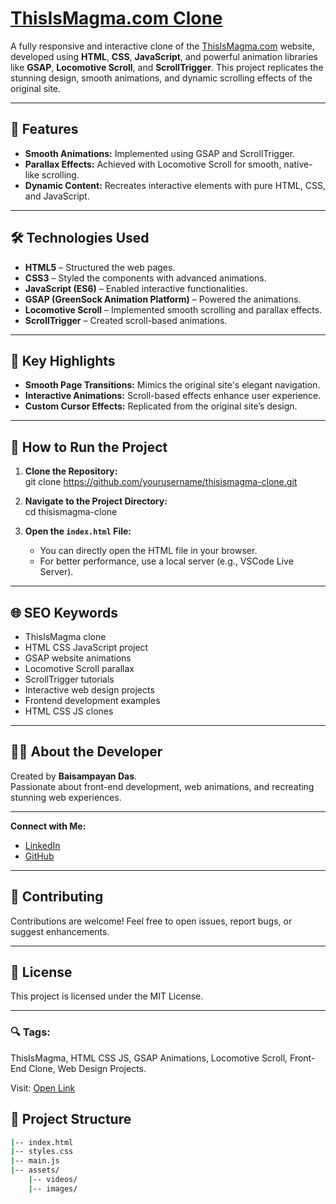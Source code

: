 # [ThisIsMagma.com Clone](#thisismagma-com-clone)  

A fully responsive and interactive clone of the [ThisIsMagma.com](https://thisismagma.com/) website, developed using **HTML**, **CSS**, **JavaScript**, and powerful animation libraries like **GSAP**, **Locomotive Scroll**, and **ScrollTrigger**. This project replicates the stunning design, smooth animations, and dynamic scrolling effects of the original site.

---

## 🚀 **Features**  

- **Smooth Animations:** Implemented using GSAP and ScrollTrigger.  
- **Parallax Effects:** Achieved with Locomotive Scroll for smooth, native-like scrolling.  
- **Dynamic Content:** Recreates interactive elements with pure HTML, CSS, and JavaScript.  

---

## 🛠️ **Technologies Used**  

- **HTML5** – Structured the web pages.  
- **CSS3** – Styled the components with advanced animations.  
- **JavaScript (ES6)** – Enabled interactive functionalities.  
- **GSAP (GreenSock Animation Platform)** – Powered the animations.  
- **Locomotive Scroll** – Implemented smooth scrolling and parallax effects.  
- **ScrollTrigger** – Created scroll-based animations.  

---

## 🌟 **Key Highlights**  

- **Smooth Page Transitions:** Mimics the original site's elegant navigation.  
- **Interactive Animations:** Scroll-based effects enhance user experience.  
- **Custom Cursor Effects:** Replicated from the original site’s design.  

---

## 📝 **How to Run the Project**  

1. **Clone the Repository:**  
   git clone https://github.com/yourusername/thisismagma-clone.git  

2. **Navigate to the Project Directory:**  
   cd thisismagma-clone  

3. **Open the `index.html` File:**  
   - You can directly open the HTML file in your browser.  
   - For better performance, use a local server (e.g., VSCode Live Server). 

---

## 🌐 **SEO Keywords**  

- ThisIsMagma clone  
- HTML CSS JavaScript project  
- GSAP website animations  
- Locomotive Scroll parallax  
- ScrollTrigger tutorials  
- Interactive web design projects  
- Frontend development examples  
- HTML CSS JS clones  

---

## 🧑‍💻 **About the Developer**  

Created by **Baisampayan Das**.  
Passionate about front-end development, web animations, and recreating stunning web experiences.    

---

**Connect with Me:**  
- [LinkedIn](https://www.linkedin.com/in/baisampayan-das-wordpress-developer/)  
- [GitHub](https://github.com/Baisampayan)    

---

## 🌟 **Contributing**  

Contributions are welcome! Feel free to open issues, report bugs, or suggest enhancements.    

---

## 📜 **License**  

This project is licensed under the MIT License.  

---

### 🔍 **Tags:**  
ThisIsMagma, HTML CSS JS, GSAP Animations, Locomotive Scroll, Front-End Clone, Web Design Projects.  


Visit: <a href="https://baisampayan.github.io/Magma-Projects/" target="_blank"> Open Link</a>

## 📂 **Project Structure**  
```bash  
|-- index.html
|-- styles.css
|-- main.js
|-- assets/  
    |-- videos/
    |-- images/
